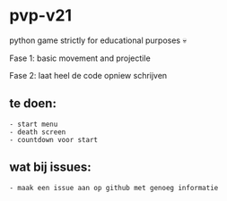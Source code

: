 # pvp-v21

python game strictly for educational purposes 💀

Fase 1:
	basic movement and projectile

Fase 2:
	laat heel de code opniew schrijven

## te doen:
	- start menu
	- death screen
	- countdown voor start

## wat bij issues:
	- maak een issue aan op github met genoeg informatie
	